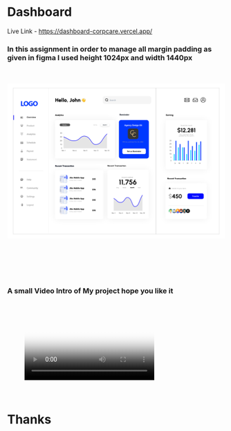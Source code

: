# Dashboard

Live Link - https://dashboard-corpcare.vercel.app/

### **In this assignment in order to manage all margin padding as given in figma I used height 1024px and width 1440px**
<br>

<br>
<img src="./ReadmeAssets/Dashboard.png" alt="home">

<br>
<br>
<br>
<br>
<br>
<br>

### A small Video Intro of My project hope you like it
<br>

<figure class="video_container">
  <video controls="true" allowfullscreen="true" poster="./ReadmeAssets/Dashboard.png">
    <source src="https://drive.google.com/file/d/1YUv8cDKCoaQLb3OntmZrkBgbJrmfrkVS/view" type="video/mp4">
    <source src="https://drive.google.com/file/d/1YUv8cDKCoaQLb3OntmZrkBgbJrmfrkVS/view" type="video/ogg">
    <source src="https://drive.google.com/file/d/1YUv8cDKCoaQLb3OntmZrkBgbJrmfrkVS/view" type="video/webm">
  </video>
</figure>


<br>

# Thanks 



